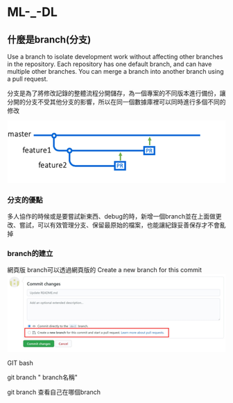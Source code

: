 # ML-_-DL

 ## 什麼是branch(分支)
 Use a branch to isolate development work without affecting other branches in the repository. Each repository has one default branch, and can have multiple other branches. You can merge a branch into another branch using a pull request.

分支是為了將修改記錄的整體流程分開儲存，為一個專案的不同版本進行備份，讓分開的分支不受其他分支的影響，所以在同一個數據庫裡可以同時進行多個不同的修改
 
 ![IMAGE](https://github.com/shinmao/ML-_-DL/blob/dev3/pr-retargeting-diagram1.png)
 
 ### 分支的優點
 多人協作的時候或是要嘗試新東西、debug的時，新增一個branch並在上面做更改、嘗試，可以有效管理分支、保留最原始的檔案，也能讓紀錄妥善保存才不會亂掉
 
 ### branch的建立
 
 網頁版
 branch可以透過網頁版的  Create a new branch for this commit 
 ![IMAGE](https://github.com/shinmao/ML-_-DL/blob/dev3/1598490094535.jpg)
 
 GIT bash
 
 git branch " branch名稱"
 
 git branch  查看自己在哪個branch
 
 
 ####

